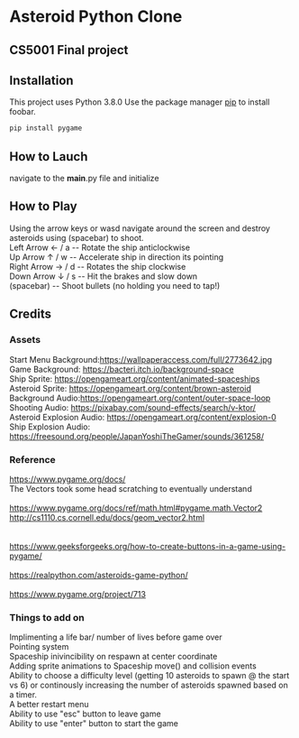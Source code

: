 # Asteroid Python Clone
## CS5001 Final project

## Installation
This project uses Python 3.8.0
Use the package manager [pip](https://pip.pypa.io/en/stable/) to install foobar.

```bash
pip install pygame
```

## How to Lauch
navigate to the __main__.py file and initialize

## How to Play
Using the arrow keys or wasd navigate around the screen and destroy asteroids using (spacebar) to shoot. <br/>
Left Arrow	← / a -- Rotate the ship anticlockwise <br/>
Up Arrow	↑ / w -- Accelerate ship in direction its pointing <br/>
Right Arrow	→ / d -- Rotates the ship clockwise <br/>
Down Arrow	↓ / s -- Hit the brakes and slow down <br/>
(spacebar) -- Shoot bullets (no holding you need to tap!) <br/>

## Credits
### Assets
Start Menu Background:https://wallpaperaccess.com/full/2773642.jpg<br/>
Game Background: https://bacteri.itch.io/background-space<br/>
Ship Sprite: https://opengameart.org/content/animated-spaceships<br/>
Asteroid Sprite: https://opengameart.org/content/brown-asteroid<br/>
Background Audio:https://opengameart.org/content/outer-space-loop<br/>
Shooting Audio: https://pixabay.com/sound-effects/search/v-ktor/<br/>
Asteroid Explosion Audio: https://opengameart.org/content/explosion-0<br/>
Ship Explosion Audio: https://freesound.org/people/JapanYoshiTheGamer/sounds/361258/<br/>

### Reference
https://www.pygame.org/docs/<br/>
The Vectors took some head scratching to eventually understand<br/><br/>
https://www.pygame.org/docs/ref/math.html#pygame.math.Vector2<br/>
http://cs1110.cs.cornell.edu/docs/geom_vector2.html<br/><br/>  
https://www.geeksforgeeks.org/how-to-create-buttons-in-a-game-using-pygame/<br/>  
https://realpython.com/asteroids-game-python/<br/>  
https://www.pygame.org/project/713<br/> 

### Things to add on
Implimenting a life bar/ number of lives before game over<br/>
Pointing system<br/>
Spaceship inivincibility on respawn at center coordinate<br/>
Adding sprite animations to Spaceship move() and collision events<br/>
Ability to choose a difficulty level (getting 10 asteroids to spawn @ the start vs 6) or continously increasing the number of asteroids spawned based on a timer.<br/>
A better restart menu<br/>
Ability to use "esc" button to leave game<br/>
Ability to use "enter" button to start the game<br/>
